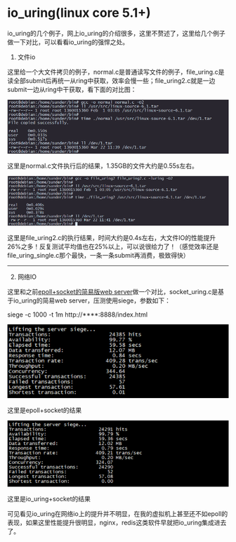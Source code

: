 # io_uring(linux core 5.1+)
io_uring的几个例子，网上io_uring的介绍很多，这里不赘述了，这里给几个例子做一下对比，可以看看io_uring的强悍之处。

1. 文件io

这里给一个大文件拷贝的例子，normal.c是普通读写文件的例子，file_uring.c是读全部submit后再统一从ring中获取，效率会慢一些；file_uring2.c就是一边submit一边从ring中干获取，看下面的对比图：

![Alt Text](normal.png)


这里是normal.c文件执行后的结果，1.35GB的文件大约是0.55s左右。


![Alt Text](io_uring.png)

这里是file_uring2.c的执行结果，时间大约是0.4s左右，大文件IO的性能提升26%之多！反复测试平均值也在25%以上，可以说很给力了！（感觉效率还是file_uring_single.c那个最快，一条一条submit再消费，极致得快）

-------------------------------------------------------------
2. 网络IO

这里和之前[epoll+socket的简易版web server](https://github.com/sunder3344/non-block-socket-server/tree/master/simple_web_server)做一个对比，socket_uring.c是基于io_uring的简易web server，压测使用siege，参数如下：

siege -c 1000 -t 1m http://****:8888/index.html

![Alt Text](epoll_socket.png)


这里是epoll+socket的结果


![Alt Text](io_uring_socket.png)


这里是io_uring+socket的结果


可见看见io_uring在网络io上的提升并不明显，在我的虚拟机上甚至还不如epoll的表现，如果这里性能提升很明显，nginx，redis这类软件早就把io_uring集成进去了。